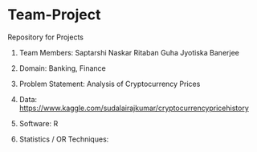# Team-Project
Repository for Projects

1. Team Members: Saptarshi Naskar
                 Ritaban Guha
                 Jyotiska Banerjee

2. Domain: Banking, Finance

3. Problem Statement: Analysis of Cryptocurrency Prices

4. Data: https://www.kaggle.com/sudalairajkumar/cryptocurrencypricehistory

5. Software: R

5. Statistics / OR Techniques: 
